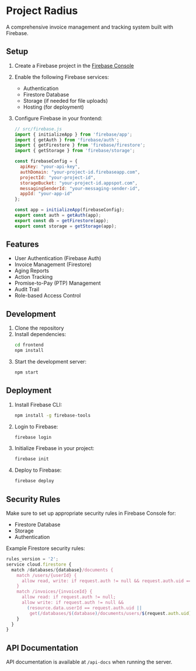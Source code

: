 # Project Radius

A comprehensive invoice management and tracking system built with Firebase.

## Setup

1. Create a Firebase project in the [Firebase Console](https://console.firebase.google.com/)
2. Enable the following Firebase services:
   - Authentication
   - Firestore Database
   - Storage (if needed for file uploads)
   - Hosting (for deployment)

3. Configure Firebase in your frontend:
   ```javascript
   // src/firebase.js
   import { initializeApp } from 'firebase/app';
   import { getAuth } from 'firebase/auth';
   import { getFirestore } from 'firebase/firestore';
   import { getStorage } from 'firebase/storage';

   const firebaseConfig = {
     apiKey: "your-api-key",
     authDomain: "your-project-id.firebaseapp.com",
     projectId: "your-project-id",
     storageBucket: "your-project-id.appspot.com",
     messagingSenderId: "your-messaging-sender-id",
     appId: "your-app-id"
   };

   const app = initializeApp(firebaseConfig);
   export const auth = getAuth(app);
   export const db = getFirestore(app);
   export const storage = getStorage(app);
   ```

## Features

- User Authentication (Firebase Auth)
- Invoice Management (Firestore)
- Aging Reports
- Action Tracking
- Promise-to-Pay (PTP) Management
- Audit Trail
- Role-based Access Control

## Development

1. Clone the repository
2. Install dependencies:
   ```bash
   cd frontend
   npm install
   ```
3. Start the development server:
   ```bash
   npm start
   ```

## Deployment

1. Install Firebase CLI:
   ```bash
   npm install -g firebase-tools
   ```

2. Login to Firebase:
   ```bash
   firebase login
   ```

3. Initialize Firebase in your project:
   ```bash
   firebase init
   ```

4. Deploy to Firebase:
   ```bash
   firebase deploy
   ```

## Security Rules

Make sure to set up appropriate security rules in Firebase Console for:
- Firestore Database
- Storage
- Authentication

Example Firestore security rules:
```javascript
rules_version = '2';
service cloud.firestore {
  match /databases/{database}/documents {
    match /users/{userId} {
      allow read, write: if request.auth != null && request.auth.uid == userId;
    }
    match /invoices/{invoiceId} {
      allow read: if request.auth != null;
      allow write: if request.auth != null && 
        (resource.data.userId == request.auth.uid || 
         get(/databases/$(database)/documents/users/$(request.auth.uid)).data.role == 'admin');
    }
  }
}
```

## API Documentation

API documentation is available at `/api-docs` when running the server. 
